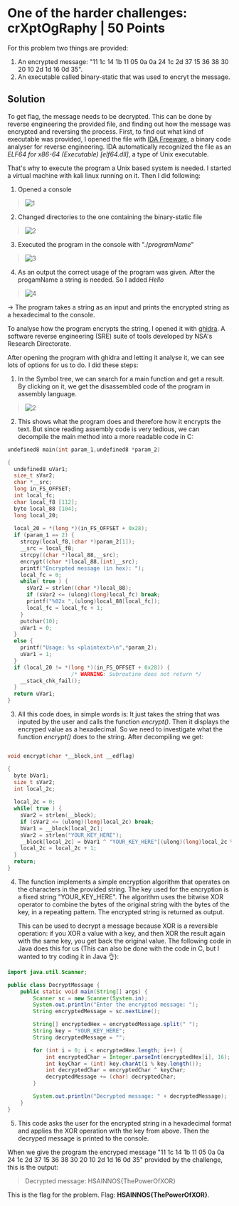 # One of the harder challenges: crXptOgRaphy | 50 Points
For this problem two things are provided: 
1. An encrypted message: "11 1c 14 1b 11 05 0a 0a 24 1c 2d 37 15 36 38 30 20 10 2d 1d 16 0d 35". 
2. An executable called binary-static that was used to encryt the message.
## Solution
To get flag, the message needs to be decrypted. This can be done by reverse engineering the provided file, and finding out how the message was encrypted
and reversing the process. First, to find out what kind of executable was provided, I opened the file with [IDA Freeware](https://hex-rays.com/ida-free/), 
a binary code analyser for reverse engineering. IDA automatically recognized the file as an *ELF64 for x86-64 (Executable) [elf64.dll]*, a type of Unix executable.

That's why to execute the program a Unix based system is needed. I started a virtual machine with kali linux running on it. Then I did following:
1. Opened a console
>![1](https://user-images.githubusercontent.com/118717731/220437188-cba349f6-bbfb-4714-b436-7830bc232832.png)
2. Changed directories to the one containing the binary-static file
>![2](https://user-images.githubusercontent.com/118717731/220436142-6d9d107d-cf14-48fd-a844-eab66ae682d5.png)
3. Executed the program in the console with "./*programName*"
>![3](https://user-images.githubusercontent.com/118717731/220435563-1d2f9ecf-56c0-4ab9-8579-cc51a7bc6bd7.png)
4. As an output the correct usage of the program was given. After the progamName a string is needed. So I added *Hello*
>![4](https://user-images.githubusercontent.com/118717731/220435848-728f36ee-f607-4d6d-a13f-78451edc06ca.png)

-> The program takes a string as an input and prints the encrypted string as a hexadecimal to the console.

To analyse how the program encrypts the string, I opened it with [ghidra](https://ghidra-sre.org/). A software reverse engineering (SRE) suite of tools developed 
by NSA's Research Directorate.

After opening the program with ghidra and letting it analyse it, we can see lots of options for us to do. I did these steps:
1. In the Symbol tree, we can search for a main function and get a result. By clicking on it, we get the disassembled code of the program in assembly language. 
>![2](https://user-images.githubusercontent.com/118717731/220441863-de55bde6-3f37-4913-ad38-c5814f289773.png)
2. This shows what the program does and therefore how it encrypts the text. But since reading assembly code is very tedious, we can decompile the main method 
into a more readable code in C:
```C
undefined8 main(int param_1,undefined8 *param_2)

{
  undefined8 uVar1;
  size_t sVar2;
  char *__src;
  long in_FS_OFFSET;
  int local_fc;
  char local_f8 [112];
  byte local_88 [104];
  long local_20;
  
  local_20 = *(long *)(in_FS_OFFSET + 0x28);
  if (param_1 == 2) {
    strcpy(local_f8,(char *)param_2[1]);
    __src = local_f8;
    strcpy((char *)local_88,__src);
    encrypt((char *)local_88,(int)__src);
    printf("Encrypted message (in hex): ");
    local_fc = 0;
    while( true ) {
      sVar2 = strlen((char *)local_88);
      if (sVar2 <= (ulong)(long)local_fc) break;
      printf("%02x ",(ulong)local_88[local_fc]);
      local_fc = local_fc + 1;
    }
    putchar(10);
    uVar1 = 0;
  }
  else {
    printf("Usage: %s <plaintext>\n",*param_2);
    uVar1 = 1;
  }
  if (local_20 != *(long *)(in_FS_OFFSET + 0x28)) {
                    /* WARNING: Subroutine does not return */
    __stack_chk_fail();
  }
  return uVar1;
}
```
3. All this code does, in simple words is: It just takes the string that was inputed by the user and calls the function *encrypt()*. Then it displays the encryped
value as a hexadecimal. So we need to investigate what the function *encrypt()* does to the string. After decompiling we get:
```C

void encrypt(char *__block,int __edflag)

{
  byte bVar1;
  size_t sVar2;
  int local_2c;
  
  local_2c = 0;
  while( true ) {
    sVar2 = strlen(__block);
    if (sVar2 <= (ulong)(long)local_2c) break;
    bVar1 = __block[local_2c];
    sVar2 = strlen("YOUR_KEY_HERE");
    __block[local_2c] = bVar1 ^ "YOUR_KEY_HERE"[(ulong)(long)local_2c % sVar2];
    local_2c = local_2c + 1;
  }
  return;
}
```
4. The function implements a simple encryption algorithm that operates on the characters in the provided string. The key used for the encryption is a fixed string "YOUR_KEY_HERE". The algorithm uses the bitwise XOR operator to combine the bytes of the original string with the bytes of the key, in a repeating pattern. The encrypted string is returned as output. 

    This can be used to decrypt a message because XOR is a reversible operation: if you XOR a value with a key, and then XOR the result again with the same key, you get back the original value. The following code in Java does this for us (This can also be done with the code in C, but I wanted to try coding it in Java :ok_hand:):

```Java
import java.util.Scanner;

public class DecryptMessage {
    public static void main(String[] args) {
        Scanner sc = new Scanner(System.in);
        System.out.println("Enter the encrypted message: ");
        String encryptedMessage = sc.nextLine();

        String[] encryptedHex = encryptedMessage.split(" ");
        String key = "YOUR_KEY_HERE";
        String decryptedMessage = "";

        for (int i = 0; i < encryptedHex.length; i++) {
            int encryptedChar = Integer.parseInt(encryptedHex[i], 16);
            int keyChar = (int) key.charAt(i % key.length());
            int decryptedChar = encryptedChar ^ keyChar;
            decryptedMessage += (char) decryptedChar;
        }

        System.out.println("Decrypted message: " + decryptedMessage);
    }
}
```
5. This code asks the user for the encrypted string in a hexadecimal format and applies the XOR operation with the key from above. Then the decryped message is printed
to the console.

  When we give the program the encryped message "11 1c 14 1b 11 05 0a 0a 24 1c 2d 37 15 36 38 30 20 10 2d 1d 16 0d 35" provided by the challenge, this is the output:

> Decrypted message: HSAINNOS{ThePowerOfXOR}

This is the flag for the problem. Flag: **HSAINNOS{ThePowerOfXOR}**.
